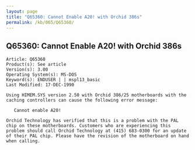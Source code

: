 ```yaml
---
layout: page
title: "Q65360: Cannot Enable A20! with Orchid 386s"
permalink: /kb/065/Q65360/
---
```


## Q65360: Cannot Enable A20! with Orchid 386s

	Article: Q65360
	Product(s): See article
	Version(s): 3.00
	Operating System(s): MS-DOS
	Keyword(s): ENDUSER | | mspl13_basic
	Last Modified: 17-DEC-1990
	
	Using HIMEM.SYS version 2.50 with Orchid 386/25 motherboards with the
	caching controllers can cause the following error message:
	
	   Cannot enable A20!
	
	Orchid Technology has verified that this is a problem with the PAL
	chip on these motherboards. Customers who are experiencing this
	problem should call Orchid Technology at (415) 683-0300 for an update
	of their PAL chip. Please have the revision of the motherboard on hand
	when calling.
